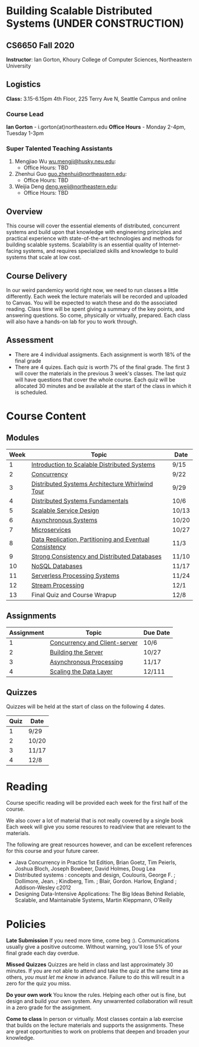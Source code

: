 # Building Scalable Distributed Systems (UNDER CONSTRUCTION)

## CS6650 Fall 2020
**Instructor**: Ian Gorton, Khoury College of Computer Sciences, Northeastern University

## Logistics
**Class:** 3.15-6.15pm 4th Floor, 225 Terry Ave N, Seattle Campus and online

### Course Lead
**Ian Gorton** - i.gorton(at)northeastern.edu
**Office Hours** - Monday 2-4pm, Tuesday 1-3pm

### Super Talented Teaching Assistants
1. Mengjiao Wu <wu.mengji@husky.neu.edu>:
   - Office Hours: TBD
1. Zhenhui Guo <guo.zhenhui@northeastern.edu>:
   - Office Hours: TBD
1. Weijia Deng <deng.weij@northeastern.edu>:
   - Office Hours: TBD

## Overview
This course will cover the essential elements of distributed, concurrent systems and build upon that
knowledge with engineering principles and practical experience with state-of-the-art technologies and
methods for building scalable systems. Scalability is an essential quality of Internet-facing systems, and
requires specialized skills and knowledge to build systems that scale at low cost. 

## Course Delivery
In our weird pandemicy world right now, we need to run classes a little differently. Each week the lecture materials will be recorded and uploaded to Canvas. You will be expected to watch these and do the associated reading. Class time will be spent giving a summary of the key points, and answering questions. So come, physically or virtually, prepared. Each class will also have a hands-on lab for you to work through. 

## Assessment
* There are 4 individual assigments. Each assignment is worth 18% of the final grade
* There are 4 quizes. Each quiz is worth 7% of the final grade. The first 3 will cover the materials in the previous 3 week's classes. The last quiz will have questions that cover the whole course. Each quiz will be allocated 30 minutes and be available at the start of the class in which it is scheduled.

# Course Content

## Modules

Week | Topic | Date
---- | ----- | ----
1  | [Introduction to Scalable Distributed Systems](https://gortonator.github.io/bsds-6650/Week-1) | 9/15
2  | [Concurrency](http://gortonator.github.io/bsds-6650/Week-2) | 9/22
3  | [Distributed Systems Architecture Whirlwind Tour](http://gortonator.github.io/bsds-6650/Week-3) | 9/29
4  | [Distributed Systems Fundamentals](http://gortonator.github.io/bsds-6650/Week-4) | 10/6
5  | [Scalable Service Design](http://gortonator.github.io/bsds-6650/Week-5) | 10/13
6  | [Asynchronous Systems](http://gortonator.github.io/bsds-6650/Week-6) | 10/20
7  | [Microservices](http://gortonator.github.io/bsds-6650/Week-7) | 10/27
8  | [Data Replication, Partitioning and Eventual Consistency](http://gortonator.github.io/bsds-6650/Week-8) | 11/3
9  | [Strong Consistency and Distributed Databases](http://gortonator.github.io/bsds-6650/Week-9) | 11/10
10 | [NoSQL Databases](http://gortonator.github.io/bsds-6650/Week-10) | 11/17
11 | [Serverless Processing Systems](http://gortonator.github.io/bsds-6650/Week-11) | 11/24
12 | [Stream Processing](http://gortonator.github.io/bsds-6650/Week-12) | 12/1
13 | Final Quiz and Course Wrapup | 12/8

## Assignments

Assignment | Topic | Due Date
---------- | ----- | --------
1 | [Concurrency and Client-server](https://gortonator.github.io/bsds-6650/assignments-2019/Assignment-1) | 10/6
2 | [Building the Server](https://gortonator.github.io/bsds-6650/assignments-2019/Assignment-2) | 10/27
3 | [Asynchronous Processing](https://gortonator.github.io/bsds-6650/assignments-2019/Assignment-3) | 11/17
4 | [Scaling the Data Layer](https://gortonator.github.io/bsds-6650/assignments-2019/Assignment-4) | 12/111

## Quizzes
Quizzes will be held at the start of class on the following 4 dates.

Quiz | Date
---- | ----
1 | 9/29
2 | 10/20
3 | 11/17
4 | 12/8

# Reading
Course specific reading will be provided each week for the first half of the course. 

We also cover a lot of material that is not really covered by a single book Each week will give you some resoures to read/view that are relevant to the materials. 

The following are great resources however, and can be excellent references for this course and your future career.

* Java Concurrency in Practice 1st Edition, Brian Goetz, Tim Peierls, Joshua Bloch, Joseph Bowbeer, David Holmes, Doug Lea
* Distributed systems : concepts and design, Coulouris, George F. ; Dollimore, Jean. ; Kindberg, Tim. ; Blair, Gordon. Harlow, England ; Addison-Wesley c2012
* Designing Data-Intensive Applications: The Big Ideas Behind Reliable, Scalable, and Maintainable Systems, Martin Kleppmann, O'Reilly

# Policies

**Late Submission**
If you need more time, come beg :). Communications usually give a positive outcome.
Without warning, you'll lose 5% of your final grade each day overdue. 

**Missed Quizzes**
Quizzes are held in class and last approximately 30 minutes. If you are not able to attend and take the quiz at the same time as others, _you must let me know_ in advance. Failure to do this will result in a zero for the quiz you miss. 

**Do your own work**
You know the rules. Helping each other out is fine, but design and build your own system. Any unwarrented collaboration will result in a zero grade for the assignment. 

**Come to class**
In person or virtually. Most classes contain a lab exercise that builds on the lecture materials and supports the assignments. These are great opportunities to work on problems that deepen and broaden your knowledge.
